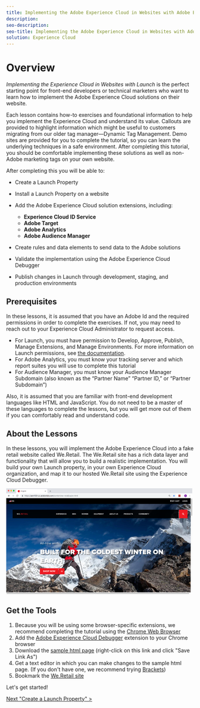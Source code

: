```yaml
---
title: Implementing the Adobe Experience Cloud in Websites with Adobe Experience Platform Launch
description:
seo-description:
seo-title: Implementing the Adobe Experience Cloud in Websites with Adobe Experience Platform Launch
solution: Experience Cloud
---
```


# Overview

_Implementing the Experience Cloud in Websites with  Launch_ is the perfect starting point for front-end developers or technical marketers who want to learn how to implement the Adobe Experience Cloud solutions on their website.

Each lesson contains how-to exercises and foundational information to help you implement the Experience Cloud and understand its value.  Callouts are provided to highlight information which might be useful to customers migrating from our older tag manager&mdash;Dynamic Tag Management. Demo sites are provided for you to complete the tutorial, so you can learn the underlying techniques in a safe environment. After completing this tutorial, you should be comfortable implementing these solutions as well as non-Adobe marketing tags on your own website.

After completing this you will be able to:

* Create a Launch Property

* Install a Launch Property on a website

* Add the Adobe Experience Cloud solution extensions, including:
  * **Experience Cloud ID Service**
  * **Adobe Target**
  * **Adobe Analytics**
  * **Adobe Audience Manager**

* Create rules and data elements to send data to the Adobe solutions

* Validate the implementation using the Adobe Experience Cloud Debugger

* Publish changes in Launch through development, staging, and production environments

## Prerequisites

In these lessons, it is assumed that you have an Adobe Id and the required permissions in order to complete the exercises. If not, you may need to reach out to your Experience Cloud Administrator to request access.

* For Launch, you must have permission to Develop, Approve, Publish, Manage Extensions, and Manage Environments. For more information on Launch permissions, see [the documentation](https://docs.adobelaunch.com/administration/user-permissions).
* For Adobe Analytics, you must know your tracking server and which report suites you will use to complete this tutorial
* For Audience Manager, you must know your Audience Manager Subdomain (also known as the “Partner Name” “Partner ID,” or “Partner Subdomain”)

Also, it is assumed that you are familiar with front-end development languages like HTML and JavaScript. You do not need to be a master of these languages to complete the lessons, but you will get more out of them if you can comfortably read and understand code.

## About the Lessons

In these lessons, you will implement the Adobe Experience Cloud into a fake retail website called We.Retail. The We.Retail site has a rich data layer and functionality that will allow you to build a realistic implementation. You will build your own Launch property, in your own Experience Cloud organization, and map it to our hosted We.Retail site using the Experience Cloud Debugger.

![We.Retail](../assets/images/overview-weRetail.png)

## Get the Tools

1. Because you will be using some browser-specific extensions, we recommend completing the tutorial using the [Chrome Web Browser](https://www.google.com/chrome/)
1. Add the [Adobe Experience Cloud Debugger](https://chrome.google.com/webstore/detail/adobe-experience-cloud-de/ocdmogmohccmeicdhlhhgepeaijenapj) extension to your Chrome browser
1. Download the [sample html page](https://www.enablementadobe.com/multi/web/basic-sample.html) (right-click on this link and click "Save Link As")
1. Get a text editor in which you can make changes to the sample html page. (If you don't have one, we recommend trying [Brackets](http://brackets.io/))
1. Bookmark the [We.Retail site](https://aem.enablementadobe.com/content/we-retail/us/en.html)

Let's get started!

[Next "Create a Launch Property" >](launch.md)